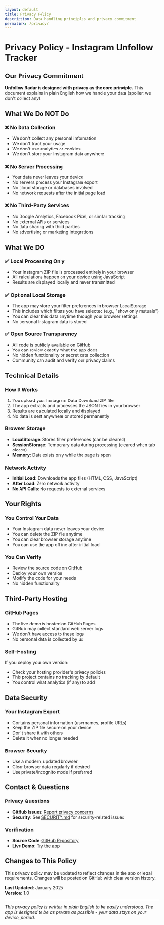 ```yaml
---
layout: default
title: Privacy Policy
description: Data handling principles and privacy commitment
permalink: /privacy/
---
```


# Privacy Policy - Instagram Unfollow Tracker

## Our Privacy Commitment

**Unfollow Radar is designed with privacy as the core principle.** This document explains in plain English how we handle your data (spoiler: we don't collect any).

## What We Do NOT Do

### ❌ No Data Collection
- We don't collect any personal information
- We don't track your usage
- We don't use analytics or cookies
- We don't store your Instagram data anywhere

### ❌ No Server Processing
- Your data never leaves your device
- No servers process your Instagram export
- No cloud storage or databases involved
- No network requests after the initial page load

### ❌ No Third-Party Services
- No Google Analytics, Facebook Pixel, or similar tracking
- No external APIs or services
- No data sharing with third parties
- No advertising or marketing integrations

## What We DO

### ✅ Local Processing Only
- Your Instagram ZIP file is processed entirely in your browser
- All calculations happen on your device using JavaScript
- Results are displayed locally and never transmitted

### ✅ Optional Local Storage
- The app may store your filter preferences in browser LocalStorage
- This includes which filters you have selected (e.g., "show only mutuals")
- You can clear this data anytime through your browser settings
- No personal Instagram data is stored

### ✅ Open Source Transparency
- All code is publicly available on GitHub
- You can review exactly what the app does
- No hidden functionality or secret data collection
- Community can audit and verify our privacy claims

## Technical Details

### How It Works
1. You upload your Instagram Data Download ZIP file
2. The app extracts and processes the JSON files in your browser
3. Results are calculated locally and displayed
4. No data is sent anywhere or stored permanently

### Browser Storage
- **LocalStorage**: Stores filter preferences (can be cleared)
- **SessionStorage**: Temporary data during processing (cleared when tab closes)
- **Memory**: Data exists only while the page is open

### Network Activity
- **Initial Load**: Downloads the app files (HTML, CSS, JavaScript)
- **After Load**: Zero network activity
- **No API Calls**: No requests to external services

## Your Rights

### You Control Your Data
- Your Instagram data never leaves your device
- You can delete the ZIP file anytime
- You can clear browser storage anytime
- You can use the app offline after initial load

### You Can Verify
- Review the source code on GitHub
- Deploy your own version
- Modify the code for your needs
- No hidden functionality

## Third-Party Hosting

### GitHub Pages
- The live demo is hosted on GitHub Pages
- GitHub may collect standard web server logs
- We don't have access to these logs
- No personal data is collected by us

### Self-Hosting
If you deploy your own version:
- Check your hosting provider's privacy policies
- This project contains no tracking by default
- You control what analytics (if any) to add

## Data Security

### Your Instagram Export
- Contains personal information (usernames, profile URLs)
- Keep the ZIP file secure on your device
- Don't share it with others
- Delete it when no longer needed

### Browser Security
- Use a modern, updated browser
- Clear browser data regularly if desired
- Use private/incognito mode if preferred

## Contact & Questions

### Privacy Questions
- **GitHub Issues**: [Report privacy concerns](https://github.com/ignromanov/instagram-unfollow-tracker/issues)
- **Security**: See [SECURITY.md](../SECURITY.md) for security-related issues

### Verification
- **Source Code**: [GitHub Repository](https://github.com/ignromanov/instagram-unfollow-tracker)
- **Live Demo**: [Try the app](https://ignromanov.github.io/instagram-unfollow-tracker)

## Changes to This Policy

This privacy policy may be updated to reflect changes in the app or legal requirements. Changes will be posted on GitHub with clear version history.

**Last Updated**: January 2025  
**Version**: 1.0

---

*This privacy policy is written in plain English to be easily understood. The app is designed to be as private as possible - your data stays on your device, period.*
